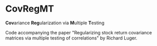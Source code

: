 # CovRegMT 
**Cov**ariance **Reg**ularization via **M**ultiple **T**esting

Code accompanying the paper "Regularizing stock return covariance matrices via multiple testing of correlations" by Richard Luger.
